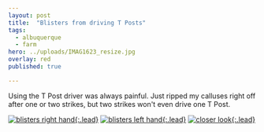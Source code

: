 ```yaml
---
layout: post
title:  "Blisters from driving T Posts"
tags:
  - albuquerque
  - farm
hero: ../uploads/IMAG1623_resize.jpg
overlay: red
published: true

---
```


Using the T Post driver was always painful. Just ripped my calluses right off after one or two strikes, but two strikes won't even drive one T Post. 

[![blisters right hand](../uploads/IMAG1623_resize.jpg){:.lead}](../uploads/IMAG1623.jpg)
[![blisters left hand](../uploads/IMAG1625_resize.jpg){:.lead}](../uploads/IMAG1625.jpg)
[![closer look](../uploads/IMAG1626_resize.jpg){:.lead}](../uploads/IMAG1626.jpg)